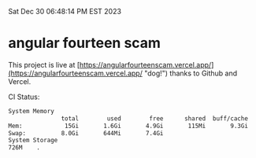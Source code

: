 Sat Dec 30 06:48:14 PM EST 2023

# angular fourteen scam


This project is live at [https://angularfourteenscam.vercel.app/](https://angularfourteenscam.vercel.app/ "dog!") thanks to Github and Vercel.

CI Status: 

```bash
System Memory
               total        used        free      shared  buff/cache   available
Mem:            15Gi       1.6Gi       4.9Gi       115Mi       9.3Gi        13Gi
Swap:          8.0Gi       644Mi       7.4Gi
System Storage
726M	.
```
